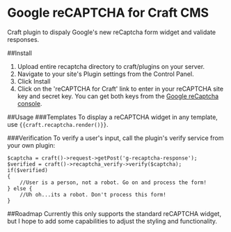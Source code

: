 # Google reCAPTCHA for Craft CMS
Craft plugin to dispaly Google's new reCaptcha form widget and validate responses.

##Install
1. Upload entire recaptcha directory to craft/plugins on your server.
2. Navigate to your site's Plugin settings from the Control Panel.
3. Click Install
4. Click on the 'reCAPTCHA for Craft' link to enter in your reCAPTCHA site key and secret key. You can get both keys from the [Google reCaptcha console](http://www.google.com/recaptcha/intro/index.html). 

##Usage
###Templates
To display a reCAPTCHA widget in any template, use `{{craft.recaptcha.render()}}`.

###Verification
To verify a user's input, call the plugin's verify service from your own plugin: 
	
	$captcha = craft()->request->getPost('g-recaptcha-response');
	$verified = craft()->recaptcha_verify->verify($captcha);
	if($verified)
	{
		//User is a person, not a robot. Go on and process the form!
	} else {
		//Uh oh...its a robot. Don't process this form! 
	}

##Roadmap
Currently this only supports the standard reCAPTCHA widget, but I hope to add some capabilities to adjust the styling and functionality.